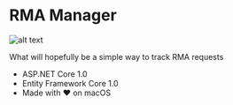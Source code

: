 # RMA Manager

[logo]: http://tattoocoder.com/content/images/2016/05/dotnetslack.png
![alt text][logo]

What will hopefully be a simple way to track RMA requests

* ASP.NET Core 1.0
* Entity Framework Core 1.0
* Made with :heart: on macOS



